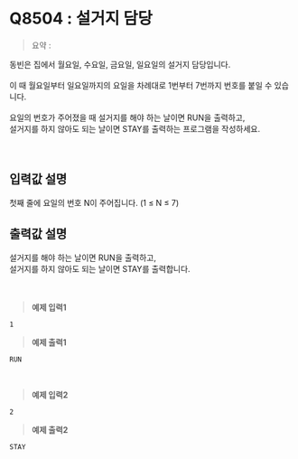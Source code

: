# Q8504 : 설거지 담당

> 요약 :

동빈은 집에서 월요일, 수요일, 금요일, 일요일의 설거지 담당입니다.<br>
<br>
이 때 월요일부터 일요일까지의 요일을 차례대로 1번부터 7번까지 번호를 붙일 수 있습니다.<br>
<br>
요일의 번호가 주어졌을 때 설거지를 해야 하는 날이면 RUN을 출력하고, <br>
설거지를 하지 않아도 되는 날이면 STAY를 출력하는 프로그램을 작성하세요.<br>
<br><br>

## 입력값 설명
첫째 줄에 요일의 번호 N이 주어집니다. (1 ≤ N ≤ 7)<br>


## 출력값 설명
설거지를 해야 하는 날이면 RUN을 출력하고,<br>
설거지를 하지 않아도 되는 날이면 STAY를 출력합니다.<br>
<br><br>

> **예제 입력1**
```
1
```

> **예제 출력1**
```
RUN
```
<br>

> **예제 입력2**
```
2
```

> **예제 출력2**
```
STAY
```